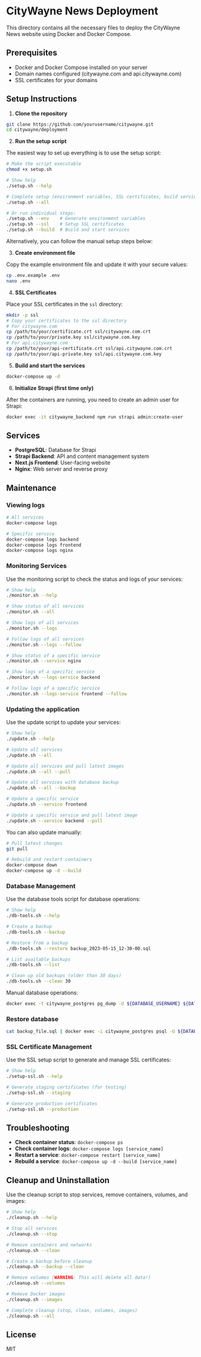 # CityWayne News Deployment

This directory contains all the necessary files to deploy the CityWayne News website using Docker and Docker Compose.

## Prerequisites

- Docker and Docker Compose installed on your server
- Domain names configured (citywayne.com and api.citywayne.com)
- SSL certificates for your domains

## Setup Instructions

1. **Clone the repository**

```bash
git clone https://github.com/yourusername/citywayne.git
cd citywayne/deployment
```

2. **Run the setup script**

The easiest way to set up everything is to use the setup script:

```bash
# Make the script executable
chmod +x setup.sh

# Show help
./setup.sh --help

# Complete setup (environment variables, SSL certificates, build services)
./setup.sh --all

# Or run individual steps:
./setup.sh --env    # Generate environment variables
./setup.sh --ssl    # Setup SSL certificates
./setup.sh --build  # Build and start services
```

Alternatively, you can follow the manual setup steps below:

3. **Create environment file**

Copy the example environment file and update it with your secure values:

```bash
cp .env.example .env
nano .env
```

4. **SSL Certificates**

Place your SSL certificates in the `ssl` directory:

```bash
mkdir -p ssl
# Copy your certificates to the ssl directory
# For citywayne.com
cp /path/to/your/certificate.crt ssl/citywayne.com.crt
cp /path/to/your/private.key ssl/citywayne.com.key
# For api.citywayne.com
cp /path/to/your/api-certificate.crt ssl/api.citywayne.com.crt
cp /path/to/your/api-private.key ssl/api.citywayne.com.key
```

5. **Build and start the services**

```bash
docker-compose up -d
```

6. **Initialize Strapi (first time only)**

After the containers are running, you need to create an admin user for Strapi:

```bash
docker exec -it citywayne_backend npm run strapi admin:create-user
```

## Services

- **PostgreSQL**: Database for Strapi
- **Strapi Backend**: API and content management system
- **Next.js Frontend**: User-facing website
- **Nginx**: Web server and reverse proxy

## Maintenance

### Viewing logs

```bash
# All services
docker-compose logs

# Specific service
docker-compose logs backend
docker-compose logs frontend
docker-compose logs nginx
```

### Monitoring Services

Use the monitoring script to check the status and logs of your services:

```bash
# Show help
./monitor.sh --help

# Show status of all services
./monitor.sh --all

# Show logs of all services
./monitor.sh --logs

# Follow logs of all services
./monitor.sh --logs --follow

# Show status of a specific service
./monitor.sh --service nginx

# Show logs of a specific service
./monitor.sh --logs-service backend

# Follow logs of a specific service
./monitor.sh --logs-service frontend --follow
```

### Updating the application

Use the update script to update your services:

```bash
# Show help
./update.sh --help

# Update all services
./update.sh --all

# Update all services and pull latest images
./update.sh --all --pull

# Update all services with database backup
./update.sh --all --backup

# Update a specific service
./update.sh --service frontend

# Update a specific service and pull latest image
./update.sh --service backend --pull
```

You can also update manually:

```bash
# Pull latest changes
git pull

# Rebuild and restart containers
docker-compose down
docker-compose up -d --build
```

### Database Management

Use the database tools script for database operations:

```bash
# Show help
./db-tools.sh --help

# Create a backup
./db-tools.sh --backup

# Restore from a backup
./db-tools.sh --restore backup_2023-05-15_12-30-00.sql

# List available backups
./db-tools.sh --list

# Clean up old backups (older than 30 days)
./db-tools.sh --clean 30
```

Manual database operations:

```bash
docker exec -t citywayne_postgres pg_dump -U ${DATABASE_USERNAME} ${DATABASE_NAME} > backup_$(date +%Y-%m-%d_%H-%M-%S).sql
```

### Restore database

```bash
cat backup_file.sql | docker exec -i citywayne_postgres psql -U ${DATABASE_USERNAME} -d ${DATABASE_NAME}
```

### SSL Certificate Management

Use the SSL setup script to generate and manage SSL certificates:

```bash
# Show help
./setup-ssl.sh --help

# Generate staging certificates (for testing)
./setup-ssl.sh --staging

# Generate production certificates
./setup-ssl.sh --production
```

## Troubleshooting

- **Check container status**: `docker-compose ps`
- **Check container logs**: `docker-compose logs [service_name]`
- **Restart a service**: `docker-compose restart [service_name]`
- **Rebuild a service**: `docker-compose up -d --build [service_name]` 

## Cleanup and Uninstallation

Use the cleanup script to stop services, remove containers, volumes, and images:

```bash
# Show help
./cleanup.sh --help

# Stop all services
./cleanup.sh --stop

# Remove containers and networks
./cleanup.sh --clean

# Create a backup before cleanup
./cleanup.sh --backup --clean

# Remove volumes (WARNING: This will delete all data!)
./cleanup.sh --volumes

# Remove Docker images
./cleanup.sh --images

# Complete cleanup (stop, clean, volumes, images)
./cleanup.sh --all
```

## License

MIT 